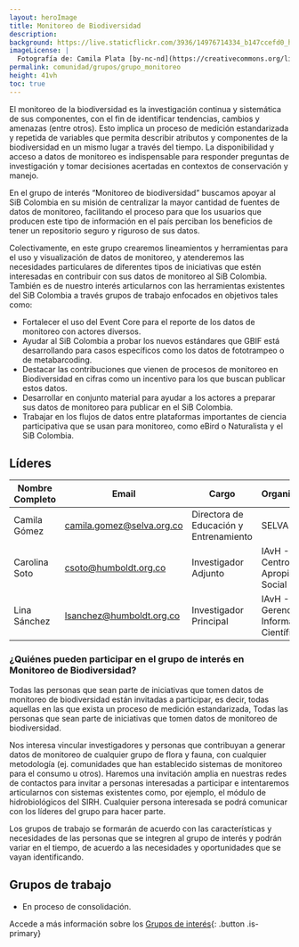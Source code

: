 ```yaml
---
layout: heroImage
title: Monitoreo de Biodiversidad
description: 
background: https://live.staticflickr.com/3936/14976714334_b147ccefd0_h.jpg
imageLicense: |
  Fotografía de: Camila Plata [by-nc-nd](https://creativecommons.org/licenses/by-nc-nd/2.0/)  vía [Flickr](https://www.flickr.com/photos/camisilver/14976714334/) 
permalink: comunidad/grupos/grupo_monitoreo
height: 41vh
toc: true
---
```



El monitoreo de la biodiversidad es la investigación continua y sistemática de sus componentes, con el fin de identificar tendencias, cambios y amenazas (entre otros). Esto implica un proceso de medición estandarizada y repetida de variables que permita describir atributos y componentes de la biodiversidad en un mismo lugar a través del tiempo. La disponibilidad y acceso a datos de monitoreo es indispensable para responder preguntas de investigación y tomar decisiones acertadas en contextos de conservación y manejo.

En el grupo de interés “Monitoreo de biodiversidad” buscamos apoyar al SiB Colombia en su misión de centralizar la mayor cantidad de fuentes de datos de monitoreo, facilitando el proceso para que los usuarios que producen este tipo de información en el país perciban los beneficios de tener un repositorio seguro y riguroso de sus datos.

Colectivamente, en este grupo crearemos lineamientos y herramientas para el uso y visualización de datos de monitoreo, y atenderemos las necesidades particulares de diferentes tipos de iniciativas que estén interesadas en contribuir con sus datos de monitoreo al SiB Colombia. También es de nuestro interés articularnos con las herramientas existentes del SiB Colombia a través grupos de trabajo enfocados en objetivos tales como:

- Fortalecer el uso del Event Core para el reporte de los datos de monitoreo con actores diversos.
- Ayudar al SiB Colombia a probar los nuevos estándares que GBIF está desarrollando para casos específicos como los datos de fototrampeo o de metabarcoding.
- Destacar las contribuciones que vienen de procesos de monitoreo en Biodiversidad en cifras como un incentivo para los que buscan publicar estos datos.
- Desarrollar en conjunto material para ayudar a los actores a preparar sus datos de monitoreo para publicar en el SiB Colombia.
- Trabajar en los flujos de datos entre plataformas importantes de ciencia participativa que se usan para monitoreo, como eBird o Naturalista y el SiB Colombia.

## Líderes

| Nombre Completo    | Email                      | Cargo                                | Organización                      |
|---------------------|----------------------------|--------------------------------------|-----------------------------------|
| Camila Gómez       | camila.gomez@selva.org.co  | Directora de Educación y Entrenamiento | SELVA                             |
| Carolina Soto      | csoto@humboldt.org.co      | Investigador Adjunto                | IAvH - Centro de Apropiación Social |
| Lina Sánchez       | lsanchez@humboldt.org.co   | Investigador Principal              | IAvH - Gerencia de Información Científica |


### ¿Quiénes pueden participar en el grupo de interés en Monitoreo de Biodiversidad?

Todas las personas que sean parte de iniciativas que tomen datos de monitoreo de biodiversidad están invitadas a participar, es decir, todas aquellas en las que exista un proceso de medición estandarizada, Todas las personas que sean parte de iniciativas que tomen datos de monitoreo de biodiversidad.

Nos interesa vincular investigadores y personas que contribuyan a generar datos de monitoreo de cualquier grupo de flora y fauna, con cualquier metodología (ej. comunidades que han establecido sistemas de monitoreo para el consumo u otros). Haremos una invitación amplia en nuestras redes de contactos para invitar a personas interesadas a participar e intentaremos articularnos con sistemas existentes como, por ejemplo, el módulo de hidrobiológicos del SIRH. Cualquier persona interesada se podrá comunicar con los líderes del grupo para hacer parte.

Los grupos de trabajo se formarán de acuerdo con las características y necesidades de las personas que se integren al grupo de interés y podrán variar en el tiempo, de acuerdo a las necesidades y oportunidades que se vayan identificando.


## Grupos de trabajo

+ En proceso de consolidación.

Accede a más información sobre los [Grupos de interés](/comunidad/grupos/participar-grupos-de-interes){: .button .is-primary}
